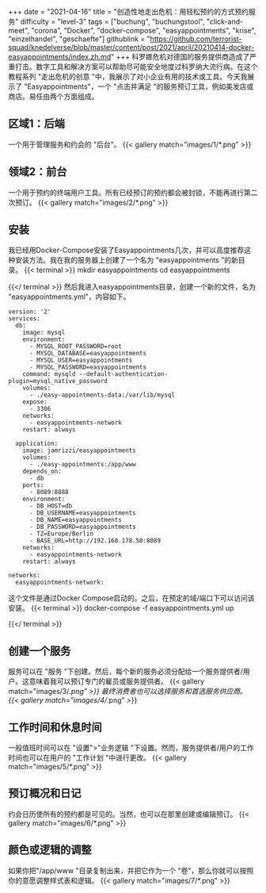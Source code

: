 +++
date = "2021-04-16"
title = "创造性地走出危机：用轻松预约的方式预约服务"
difficulty = "level-3"
tags = ["buchung", "buchungstool", "click-and-meet", "corona", "Docker", "docker-compose", "easyappointments", "krise", "einzelhandel", "geschaefte"]
githublink = "https://github.com/terrorist-squad/knedelverse/blob/master/content/post/2021/april/20210414-docker-easyappointments/index.zh.md"
+++
科罗娜危机对德国的服务提供商造成了严重打击。数字工具和解决方案可以帮助尽可能安全地度过科罗纳大流行病。在这个教程系列 "走出危机的创意 "中，我展示了对小企业有用的技术或工具。今天我展示了 "Easyappointments"，一个 "点击并满足 "的服务预订工具，例如美发店或商店。易任由两个方面组成。
## 区域1：后端
一个用于管理服务和约会的 "后台"。
{{< gallery match="images/1/*.png" >}}

## 领域2：前台
一个用于预约的终端用户工具。所有已经预订的预约都会被封锁，不能再进行第二次预订。
{{< gallery match="images/2/*.png" >}}

## 安装
我已经用Docker-Compose安装了Easyappointments几次，并可以高度推荐这种安装方法。我在我的服务器上创建了一个名为 "easyappointments "的新目录。
{{< terminal >}}
mkdir easyappointments
cd easyappointments

{{</ terminal >}}
然后我进入easyappointments目录，创建一个新的文件，名为 "easyappointments.yml"，内容如下。
```
version: '2'
services:
  db:
    image: mysql
    environment:
      - MYSQL_ROOT_PASSWORD=root
      - MYSQL_DATABASE=easyappointments
      - MYSQL_USER=easyappointments
      - MYSQL_PASSWORD=easyappointments
    command: mysqld --default-authentication-plugin=mysql_native_password
    volumes:
      - ./easy-appointments-data:/var/lib/mysql
    expose:
      - 3306
    networks:
      - easyappointments-network
    restart: always

  application:
    image: jamrizzi/easyappointments
    volumes:
      - ./easy-appointments:/app/www
    depends_on:
      - db
    ports:
      - 8089:8888
    environment:
      - DB_HOST=db
      - DB_USERNAME=easyappointments
      - DB_NAME=easyappointments
      - DB_PASSWORD=easyappointments
      - TZ=Europe/Berlin
      - BASE_URL=http://192.168.178.50:8089 
    networks:
      - easyappointments-network
    restart: always

networks:
  easyappointments-network:

```
这个文件是通过Docker Compose启动的。之后，在预定的域/端口下可以访问该安装。
{{< terminal >}}
docker-compose -f easyappointments.yml up

{{</ terminal >}}

## 创建一个服务
服务可以在 "服务 "下创建。然后，每个新的服务必须分配给一个服务提供者/用户。这意味着我可以预订专门的雇员或服务提供者。
{{< gallery match="images/3/*.png" >}}
最终消费者也可以选择服务和首选服务供应商。
{{< gallery match="images/4/*.png" >}}

## 工作时间和休息时间
一般值班时间可以在 "设置">"业务逻辑 "下设置。然而，服务提供者/用户的工作时间也可以在用户的 "工作计划 "中进行更改。
{{< gallery match="images/5/*.png" >}}

## 预订概况和日记
约会日历使所有的预约都是可见的。当然，也可以在那里创建或编辑预订。
{{< gallery match="images/6/*.png" >}}

## 颜色或逻辑的调整
如果你把"/app/www "目录复制出来，并把它作为一个 "卷"，那么你就可以按照你的意愿调整样式表和逻辑。
{{< gallery match="images/7/*.png" >}}
